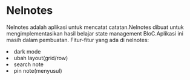 # Nelnotes
Nelnotes adalah aplikasi untuk mencatat catatan.Nelnotes dibuat untuk mengimplementasikan hasil belajar state management BloC.Aplikasi ini masih dalam pembuatan.
Fitur-fitur yang ada di nelnotes:
<li>dark mode</li>
<li>ubah layout(grid/row)</li>
<li>search note</li>
<li>pin note(menyusul)</li>
